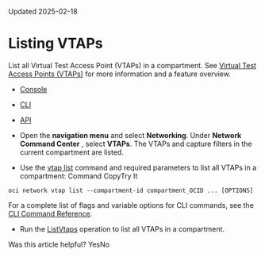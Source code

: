Updated 2025-02-18
# Listing VTAPs
List all Virtual Test Access Point (VTAPs) in a compartment. 
See [Virtual Test Access Points (VTAPs)](https://docs.oracle.com/en-us/iaas/Content/Network/Tasks/vtap.htm#vtap "A Virtual Test Access Point \(VTAP\) provides a way to mirror traffic from a selected source to a selected target to help in troubleshooting, security analysis, and data monitoring.") for more information and a feature overview.
  * [Console](https://docs.oracle.com/en-us/iaas/Content/Network/Tasks/vtap-list.htm)
  * [CLI](https://docs.oracle.com/en-us/iaas/Content/Network/Tasks/vtap-list.htm)
  * [API](https://docs.oracle.com/en-us/iaas/Content/Network/Tasks/vtap-list.htm)


  * Open the **navigation menu** and select **Networking**. Under **Network Command Center** , select **VTAPs**.
The VTAPs and capture filters in the current compartment are listed.
  * Use the [vtap list](https://docs.oracle.com/iaas/tools/oci-cli/latest/oci_cli_docs/cmdref/network/vtap/list.html) command and required parameters to list all VTAPs in a compartment:
Command
CopyTry It
```
oci network vtap list --compartment-id compartment_OCID ... [OPTIONS]
```

For a complete list of flags and variable options for CLI commands, see the [CLI Command Reference](https://docs.oracle.com/iaas/tools/oci-cli/latest).
  * Run the [ListVtaps](https://docs.oracle.com/iaas/api/#/en/iaas/latest/Vtap/ListVtaps) operation to list all VTAPs in a compartment.


Was this article helpful?
YesNo

